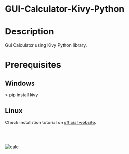 
# GUI-Calculator-Kivy-Python

<h1>Description</h1>
Gui Calculator using Kivy Python library.
<h1>Prerequisites</h1>
<h2>Windows</h2>
> pip install kivy
<h2>Linux</h2>

Check installation tutorial on [official website](https://kivy.org/doc/stable/installation/installation-linux.html). 

<br>
<br>



![calc](https://user-images.githubusercontent.com/98342692/199326381-524caecf-919e-4a5f-90e0-8464dd266993.png)
